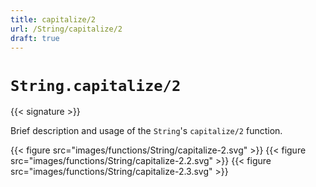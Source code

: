 ```yaml
---
title: capitalize/2
url: /String/capitalize/2
draft: true
---
```


# `String.capitalize/2`

{{< signature >}}

Brief description and usage of the `String`'s `capitalize/2` function.

{{< figure src="images/functions/String/capitalize-2.svg" >}}
{{< figure src="images/functions/String/capitalize-2.2.svg" >}}
{{< figure src="images/functions/String/capitalize-2.3.svg" >}}
